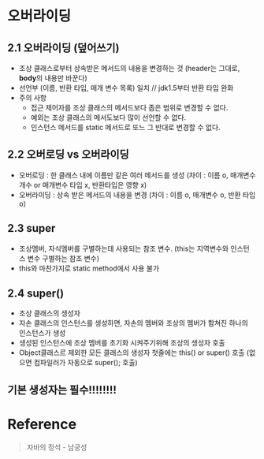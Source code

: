 # 오버라이딩
## 2.1 오버라이딩 (덮어쓰기)
- 조상 클래스로부터 상속받은 메서드의 내용을 변경하는 것 (header는 그대로, **body**의 내용만 바꾼다)
- 선언부 (이름, 반환 타입, 매개 변수 목록) 일치 // jdk1.5부터 반환 타입 완화
- 주의 사항
  * 접근 제어자를 조상 클래스의 메서드보다 좁은 범위로 변경할 수 없다.
  * 예외는 조상 클래스의 메서도보다 많이 선언할 수 없다.
  * 인스턴스 메서드를 static 메서드로 또느 그 반대로 변경할 수 없다.

## 2.2 오버로딩 vs 오버라이딩
- 오버로딩 : 한 클래스 내에 이름만 같은 여러 메서드를 생성 (차이 : 이름 o, 매개변수 개수 or 매개변수 타입 x, 반환타입은 영향 x)
- 오버라이딩 : 상속 받은 메서드의 내용을 변경 (차이 : 이름 o, 매개변수 o, 반환 타입 o)

## 2.3 super
- 조상멤버, 자식멤버를 구별하는데 사용되는 참조 변수. (this는 지역변수와 인스턴스 변수 구별하는 참조 변수)
- this와 마찬가지로 static method에서 사용 불가

## 2.4 super()
- 조상 클래스의 생성자
- 자손 클래스의 인스턴스를 생성하면, 자손의 멤버와 조상의 멤버가 함쳐진 하나의 인스턴스가 생성
- 생성된 인스턴스에 조상 멤버를 초기화 시켜주기위해 조상의 생성자 호출
- Object클래스르 제외한 모든 클래스의 생성자 첫줄에는 this() or super() 호출 (없으면 컴파일러가 자동으로 super(); 호출)   

**기본 생성자**는 필수!!!!!!!!
------------------   

# Reference
> 자바의 정석 - 남궁성
